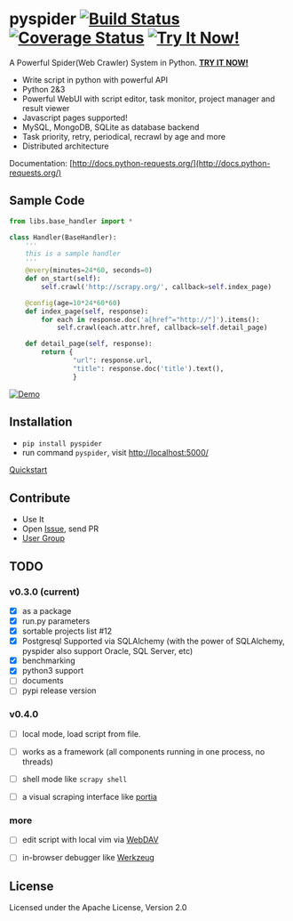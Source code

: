 pyspider [![Build Status][Build Status]][Travis CI] [![Coverage Status][Coverage Status]][Coverage] [![Try It Now!][Try]][Demo]
========

A Powerful Spider(Web Crawler) System in Python. **[TRY IT NOW!][Demo]**

- Write script in python with powerful API
- Python 2&3
- Powerful WebUI with script editor, task monitor, project manager and result viewer
- Javascript pages supported!
- MySQL, MongoDB, SQLite as database backend 
- Task priority, retry, periodical, recrawl by age and more
- Distributed architecture

Documentation: [http://docs.python-requests.org/](http://docs.python-requests.org/)

Sample Code 
-----------

```python
from libs.base_handler import *

class Handler(BaseHandler):
    '''
    this is a sample handler
    '''
    @every(minutes=24*60, seconds=0)
    def on_start(self):
        self.crawl('http://scrapy.org/', callback=self.index_page)

    @config(age=10*24*60*60)
    def index_page(self, response):
        for each in response.doc('a[href^="http://"]').items():
            self.crawl(each.attr.href, callback=self.detail_page)

    def detail_page(self, response):
        return {
                "url": response.url,
                "title": response.doc('title').text(),
                }
```

[![Demo][Demo Img]][Demo]


Installation
------------

* `pip install pyspider`
* run command `pyspider`, visit [http://localhost:5000/](http://localhost:5000/)

[Quickstart](http://docs.pyspider.org/en/latest/Quickstart/)

Contribute
----------

* Use It
* Open [Issue], send PR
* [User Group]


TODO
----

### v0.3.0 (current)

- [x] as a package
- [x] run.py parameters
- [x] sortable projects list #12
- [x] Postgresql Supported via SQLAlchemy (with the power of SQLAlchemy, pyspider also support Oracle, SQL Server, etc)
- [x] benchmarking
- [x] python3 support
- [ ] documents
- [ ] pypi release version

### v0.4.0

- [ ] local mode, load script from file.
- [ ] works as a framework (all components running in one process, no threads)
- [ ] shell mode like `scrapy shell` 
- [ ] a visual scraping interface like [portia](https://github.com/scrapinghub/portia)


### more

- [ ] edit script with local vim via [WebDAV](http://en.wikipedia.org/wiki/WebDAV)
- [ ] in-browser debugger like [Werkzeug](http://werkzeug.pocoo.org/)


License
-------
Licensed under the Apache License, Version 2.0


[Build Status]:         https://img.shields.io/travis/binux/pyspider/master.svg?style=flat
[Travis CI]:            https://travis-ci.org/binux/pyspider
[Coverage Status]:      https://img.shields.io/coveralls/binux/pyspider.svg?branch=master&style=flat
[Coverage]:             https://coveralls.io/r/binux/pyspider
[Try]:                  https://img.shields.io/badge/try-pyspider-blue.svg?style=flat
[Demo]:                 http://demo.pyspider.org/
[Demo Img]:             https://github.com/binux/pyspider/blob/master/docs/imgs/demo.png
[Issue]:                https://github.com/binux/pyspider/issues
[User Group]:           https://groups.google.com/group/pyspider-users
